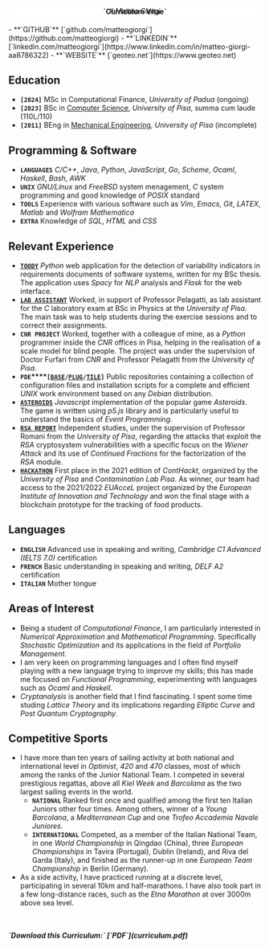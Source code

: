 <div class="container" style="margin-top: 2rem;">
<div class="box" style="background-color: #ffffff;">
<center>
# Matteo Giorgi
<h4 style="margin-top: -1rem;">`Curriculum Vitae`</h4>
</center>
</div>
<div class="box">
- **`GITHUB`** [`github.com/matteogiorgi`](https://github.com/matteogiorgi)
- **`LINKEDIN`** [`linkedin.com/matteogiorgi`](https://www.linkedin.com/in/matteo-giorgi-aa8786322)
- **`WEBSITE`** [`geoteo.net`](https://www.geoteo.net)
</div>
</div>




## Education
- **`[2024]`** MSc in Computational Finance, *University of Padua* (ongoing)
- **`[2023]`** BSc in [Computer Science](autocertificazione_informatica.pdf), *University of Pisa*, summa cum laude (110L/110)
- **`[2011]`** BEng in [Mechanical Engineering](autocertificazione_ingegneria.pdf), *University of Pisa* (incomplete)




## Programming & Software
- **`LANGUAGES`** *C/C++*, *Java*, *Python*, *JavaScript*, *Go*, *Scheme*, *Ocaml*, *Haskell*, *Bash*, *AWK*
- **`UNIX`** *GNU/Linux* and *FreeBSD* system menagement, *C* system programming and good knowledge of *POSIX* standard
- **`TOOLS`** Experience with various software such as *Vim*, *Emacs*, *Git*, *LATEX*, *Matlab* and *Wolfram Mathematica*
- **`EXTRA`** Knowledge of *SQL*, *HTML* and *CSS*




## Relevant Experience
- [**`TOODY`**](https://github.com/matteogiorgi/toody) *Python* web application for the detection of variability indicators in requirements documents of software systems, written for my BSc thesis. The application uses *Spacy* for *NLP* analysis and *Flask* for the web interface.
- [**`LAB ASSISTANT`**](http://didawiki.di.unipi.it/doku.php/fisica/informatica/201617/start) Worked, in support of Professor Pelagatti, as lab assistant for the *C* laboratory exam at BSc in Physics at the *University of Pisa*. The main task was to help students during the exercise sessions and to correct their assignments.
- **`CNR PROJECT`** Worked, together with a colleague of mine, as a *Python* programmer inside the *CNR* offices in Pisa, helping in the realisation of a scale model for blind people. The project was under the supervision of Doctor Furfari from *CNR* and Professor Pelagatti from the *University of Pisa*.
- **`PDE`****`[`**[**`BASE`**](https://github.com/matteogiorgi/pde-base)**`/`**[**`PLUG`**](https://github.com/matteogiorgi/pde-plug)**`/`**[**`TILE`**](https://github.com/matteogiorgi/pde-tile)**`]`** Public repositories containing a collection of configuration files and installation scripts for a complete and efficient *UNIX* work environment based on any *Debian* distribution.
- [**`ASTEROIDS`**](https://github.com/matteogiorgi/asteroids) *Javascript* implementation of the popular game *Asteroids*. The game is written using *p5.js* library and is particularly useful to understand the basics of *Event Programming*.
- [**`RSA REPORT`**](https://github.com/matteogiorgi/wiener) Independent studies, under the supervision of Professor Romani from the *University of Pisa*, regarding the attacks that exploit the *RSA* cryptosystem vulnerabilities with a specific focus on the *Wiener Attack* and its use of *Continued Fractions* for the factorization of the *RSA* module.
- [**`HACKATHON`**](http://contaminationlab.unipi.it/conthackt-foodmobilitydigital) First place in the 2021 edition of *ContHackt*, organized by the *University of Pisa* and *Contamination Lab Pisa*. As winner, our team had access to the 2021/2022 *EUAcceL* project organized by the *European Institute of Innovation and Technology* and won the final stage with a blockchain prototype for the tracking of food products.




## Languages
- **`ENGLISH`** Advanced use in speaking and writing, *Cambridge C1 Advanced (IELTS 7.0)* certification
- **`FRENCH`** Basic understanding in speaking and writing, *DELF A2* certification
- **`ITALIAN`** Mother tongue




## Areas of Interest
- Being a student of *Computational Finance*, I am particularly interested in *Numerical Approximation* and *Mathematical Programming*. Specifically *Stochastic Optimization* and its applications in the field of *Portfolio Management*.
- I am very keen on programming languages and I often find myself playing with a new language trying to improve my skills; this has made me focused on *Functional Programming*, experimenting with languages such as *Ocaml* and *Haskell*.
- *Cryptanalysis* is another field that I find fascinating. I spent some time studing *Lattice Theory* and its implications regarding *Elliptic Curve* and *Post Quantum Cryptography*.




## Competitive Sports
- I have more than ten years of sailing activity at both national and international level in *Optimist*, *420* and *470* classes, most of which among the ranks of the Junior National Team. I competed in several prestigious regattas, above all *Kiel Week* and *Barcolana* as the two largest sailing events in the world.
    - **`NATIONAL`** Ranked first once and qualified among the first ten Italian Juniors other four times. Among others, winner of a *Young Barcolana*, a *Mediterranean Cup* and one *Trofeo Accademia Navale Juniores*.
    - **`INTERNATIONAL`** Competed, as a member of the Italian National Team, in one *World Championship* in Qingdao (China), three *European Championships* in Tavira (Portugal), Dublin (Ireland), and Riva del Garda (Italy), and finished as the runner-up in one *European Team Championship* in Berlin (Germany).
- As a side activity, I have practiced running at a discrete level, participating in several 10km and half-marathons. I have also took part in a few long-distance races, such as the *Etna Marathon* at over 3000m above sea level.




<h5 style="margin-top: 3rem;">`Download this Curriculum:` [`PDF`](curriculum.pdf)</h5>
